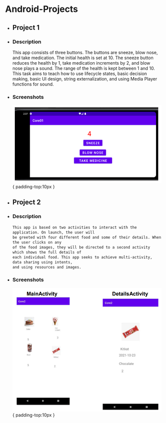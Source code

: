 # Android-Projects

* ## Project 1
* ### Description
    This app consists of three buttons. The buttons are sneeze, blow nose, and take
    medication. The initial health is set at 10. The sneeze button reduces the health by 1, take
    medication increments by 2, and blow nose plays a sound. The range of the health is kept
    between 1 and 10. This task aims to teach how to use lifecycle states, basic decision
    making, basic UI design, string externalization, and using Media Player functions for
    sound.

* ### Screenshots
  ![](https://github.com/360Appz/Android-Projects/blob/main/Project%201/assets/P1.PNG){ padding-top:10px }


* ## Project 2
* ### Description
      This app is based on two activities to interact with the application. On launch, the user will
      be greeted with four different food and some of their details. When the user clicks on any
      of the food images, they will be directed to a second activity which shows the full details of
      each individual food. This app seeks to achieve multi-activity, data sharing using intents,
      and using resources and images.


* ### Screenshots
  ![](https://github.com/360Appz/Android-Projects/blob/main/Project%202/assets/p2.PNG){ padding-top:10px }
 
